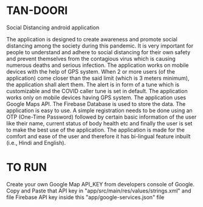 # TAN-DOORI
Social Distancing android application

The application is designed to create awareness and promote social distancing among the society during this pandemic. It is very important for people to understand and adhere to social distancing for their own safety and prevent themselves from the contagious virus which is causing numerous deaths and serious infection. The application works on mobile devices with the help of GPS system. When 2 or more users (of the application) come closer than the said limit (which is 3 meters minimum), the application shall alert them. The alert is in form of a tune which is customizable and the COVID caller tune is set in default.
The application works only on mobile devices having GPS system. The application uses Google Maps API. The Firebase Database is used to store the data. The application is easy to use. A simple registration needs to be done using an OTP (One-Time Password) followed by certain basic information of the user like their name, current status of body health etc and finally the user is set to make the best use of the application. The application is made for the comfort and ease of the user and therefore it has bi-lingual feature inbuilt (i.e., Hindi and English).

# TO RUN
Create your own Google Map API_KEY from developers console of Google. Copy and Paste that API key in "app/src/main/res/values/strings.xml" and file Firebase API key inside this "app/google-services.json" file
